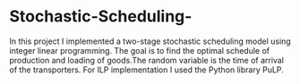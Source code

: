 # Stochastic-Scheduling-
In this project I implemented a two-stage stochastic scheduling model using integer linear programming. The goal is to  find the optimal schedule of production and loading of goods.The random variable is the time of arrival of the transporters.  For ILP implementation I used the Python library PuLP.
